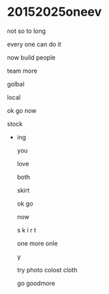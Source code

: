 # 20152025oneev

not so to long

every one can do it 

now
 build 
 people

 team more

 golbal

 local

 ok
  go now

  stock 

-
  ing



  you

  love 

  both



  skirt


  ok go

  now

  s k i r t 

  one more 
  onle

  y

  try
  photo colost
  cloth 

  go goodmore

  
